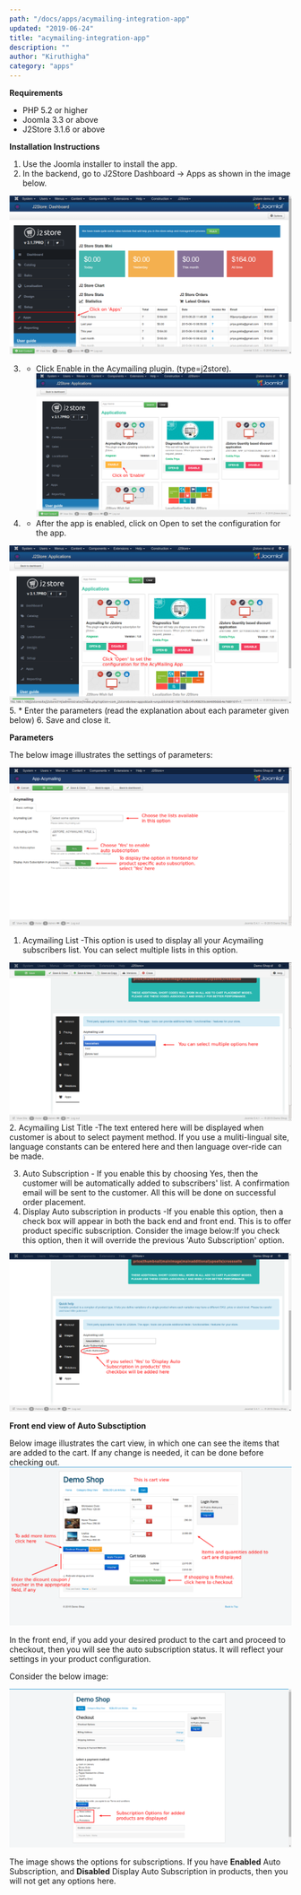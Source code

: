 ```yaml
---
path: "/docs/apps/acymailing-integration-app"
updated: "2019-06-24"
title: "acymailing-integration-app"
description: ""
author: "Kiruthigha"
category: "apps"
---
```


**Requirements**

* PHP 5.2 or higher
* Joomla 3.3 or above
* J2Store 3.1.6 or above

**Installation Instructions**

1. Use the Joomla installer to install the app.
2. In the backend, go to J2Store Dashboard -> Apps as shown in the image below.

![ai01](../../images/apps/acymailing-integration-app/am1.png)

3. * Click Enable in the Acymailing plugin. (type=j2store).
![ai02](../../images/apps/acymailing-integration-app/am2.png)
4. * After the app is enabled, click on Open to set the configuration for the app.

![ai03](../../images/apps/acymailing-integration-app/am3.png)
5. * Enter the parameters (read the explanation about each parameter given below)
6. Save and close it.

**Parameters**

The below image illustrates the settings of parameters:

![ai04](../../images/apps/acymailing-integration-app/am4.png)

1. Acymailing List -This option is used to display all your Acymailing subscribers list. You can select multiple lists in this option.

![ai05](../../images/apps/acymailing-integration-app/am5.png)
2. Acymailing List Title -The text entered here will be displayed when customer is about to select payment method. If you use a muliti-lingual site, language constants can be entered here and then language over-ride can be made.


3. Auto Subscription - If you enable this by choosing Yes, then the customer will be automatically added to subscribers' list. A confirmation email will be sent to the customer. All this will be done on successful order placement.
4. Display Auto subscription in products -If you enable this option, then a check box will appear in both the back end and front end. This is to offer product specific subscription. Consider the image below:If you check this option, then it will override the previous 'Auto Subscription' option.

![ai06](../../images/apps/acymailing-integration-app/am6.png)

**Front end view of Auto Subsctiption**

Below image illustrates the cart view, in which one can see the items that are added to the cart. If any change is needed, it can be done before checking out.
![ai07](../../images/apps/acymailing-integration-app/am7.png)



In the front end, if you add your desired product to the cart and proceed to checkout, then you will see the auto subscription status. It will reflect your settings in your product configuration.

Consider the below image:

![ai08](../../images/apps/acymailing-integration-app/am8.png)

The image shows the options for subscriptions. If you have **Enabled** Auto Subscription, and **Disabled** Display Auto Subscription in products, then you will not get any options here.
